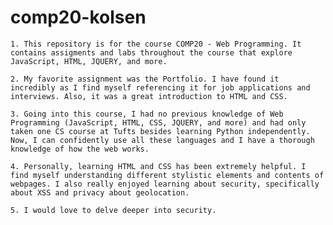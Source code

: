 # comp20-kolsen

	1. This repository is for the course COMP20 - Web Programming. It contains assigments and labs throughout the course that explore JavaScript, HTML, JQUERY, and more.

	2. My favorite assignment was the Portfolio. I have found it incredibly as I find myself referencing it for job applications and interviews. Also, it was a great introduction to HTML and CSS.

	3. Going into this course, I had no previous knowledge of Web Programming (JavaScript, HTML, CSS, JQUERY, and more) and had only taken one CS course at Tufts besides learning Python independently. Now, I can confidently use all these languages and I have a thorough knowledge of how the web works. 

	4. Personally, learning HTML and CSS has been extremely helpful. I find myself understanding different stylistic elements and contents of webpages. I also really enjoyed learning about security, specifically about XSS and privacy about geolocation. 

	5. I would love to delve deeper into security.